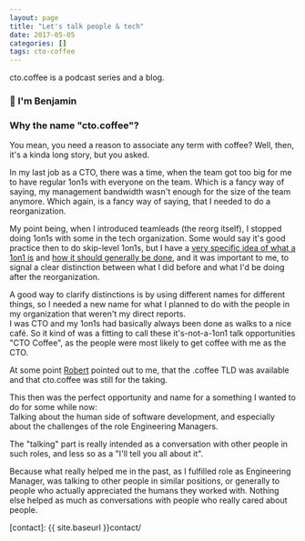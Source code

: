 ```yaml
---
layout: page
title: "Let's talk people & tech"
date: 2017-05-05
categories: []
tags: cto-coffee
---
```


cto.coffee is a podcast series and a blog.

### 👋 I'm Benjamin



### Why the name "cto.coffee"?

You mean, you need a reason to associate any term with coffee? Well, then, it's a kinda long story, but you asked.

In my last job as a CTO, there was a time, when the team got too big for me to
have regular 1on1s with everyone on the team. Which is a fancy way of saying,
my management bandwidth wasn't enough for the size of the team anymore. Which
again, is a fancy way of saying, that I needed to do a reorganization.

My point being, when I introduced teamleads (the reorg itself), I stopped
doing 1on1s with some in the tech organization. Some would say it's good
practice then to do skip-level 1on1s, but I have a [very specific idea of what a
1on1 is][1on1-purpose] and [how it should generally be done][1on1-structure],
and it was important to me, to signal a clear distinction between what I did
before and what I'd be doing after the reorganization.

A good way to clarify distinctions is by using different names for different
things, so I needed a new name for what I planned to do with the people in my
organization that weren't my direct reports.  
I was CTO and my 1on1s had basically always been done as walks to a nice café.
So it kind of was a fitting to call these it's-not-a-1on1 talk opportunities
"CTO Coffee", as the people were most likely to get coffee with me as the CTO.

At some point [Robert](https://twitter.com/kventil) pointed out to me, that
the .coffee TLD was available and that cto.coffee was still for the taking.

This then was the perfect opportunity and name for a something I wanted to do
for some while now:  
Talking about the human side of software development, and especially about the challenges of the role Engineering
Managers.

The "talking" part is really intended as a conversation with other people in such
roles, and less so as a "I'll tell you all about it".

Because what really helped me in the past, as I fulfilled role as Engineering Manager, was talking to other people in
similar positions, or generally to people who actually appreciated the humans they worked with. Nothing else helped as
much as conversations with people who really cared about people.


[1on1-purpose]: http://squeakyvessel.com/2015/05/21/1on1-purpose-goals/
[1on1-structure]: http://squeakyvessel.com/2015/09/09/1on1-structure/
[contact]:  {{ site.baseurl }}contact/

